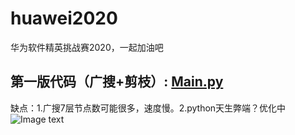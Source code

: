 # huawei2020
华为软件精英挑战赛2020，一起加油吧  
## 第一版代码（广搜+剪枝）: [Main.py](https://github.com/gao793583308/huawei2020/blob/master/Main.py)  
缺点：1.广搜7层节点数可能很多，速度慢。2.python天生弊端？优化中
![Image text](https://github.com/gao793583308/huawei2020/blob/master/pic/result1.jpg)  
